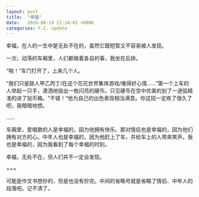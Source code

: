 ```yaml
---
layout: post
title:  "幸福"
date:   2016-06-19 22:34:01 +0800
categories: F.C. update
---
```

幸福，在人的一生中是无处不在的，虽然它既短暂又不容易被人发现。

一次，动荡的车厢里，人们都做着各自的事，我坐在后排。

“啪！”车门打开了，上来几个人。

“我们只是路人甲乙丙丁/在这个花花世界集体游戏/难得好心情……”第一个上车的人举起一只手，潇洒地投出一枚闪亮的硬币。只见硬币在空中优美的划了一道弧精准的进了投币箱。“不错！”他为自己的出色表现相当满意。你这招一定练了很久了吧，我暗暗地想。

……

车厢里，爱唱歌的人是幸福的，因为他拥有快乐。那对情侣也是幸福的，因为他们拥有对方的心。中年人也是幸福的，因为他赶上了车，并给车上的人带来笑声。我也是幸福的，因为我看到了每个幸福的时刻。

幸福，无处不在，但人们并不一定会发现。

===

可能是作文书想抄的，但是也没有抄完。中间的省略号就是省略了情侣、中年人的段落吧。记不清了。